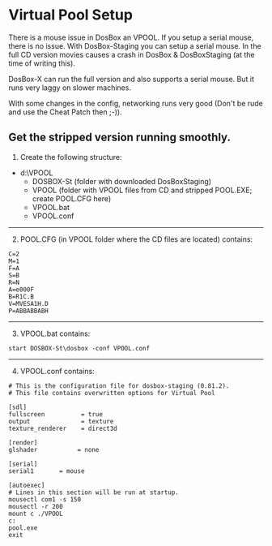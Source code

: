 # Virtual Pool Setup

There is a mouse issue in DosBox an VPOOL. If you setup a serial mouse, there is no issue. With DosBox-Staging you can setup a serial mouse. In the full CD version movies causes a crash in DosBox & DosBoxStaging (at the time of writing this).

DosBox-X can run the full version and also supports a serial mouse. But it runs very laggy on slower machines.

With some changes in the config, networking runs very good (Don't be rude and use the Cheat Patch then ;-)).

## Get the stripped version running smoothly.

1. Create the following structure:
- d:\VPOOL
  - DOSBOX-St        (folder with downloaded DosBoxStaging)
  - VPOOL          (folder with VPOOL files from CD and stripped POOL.EXE; create POOL.CFG here)
  - VPOOL.bat
  - VPOOL.conf
---
2. POOL.CFG (in VPOOL folder where the CD files are located) contains:
```
C=2
M=1
F=A
S=B
R=N
A=e000F
B=R1C.B
V=MVESA1H.D
P=ABBABBABH
```
---
3. VPOOL.bat contains:
```
start DOSBOX-St\dosbox -conf VPOOL.conf
```
---
4. VPOOL.conf contains:
```
# This is the configuration file for dosbox-staging (0.81.2).
# This file contains overwritten options for Virtual Pool

[sdl]
fullscreen          = true
output              = texture
texture_renderer    = direct3d

[render]
glshader           = none

[serial]
serial1       = mouse

[autoexec]
# Lines in this section will be run at startup.
mousectl com1 -s 150
mousectl -r 200
mount c ./VPOOL
c:
pool.exe
exit
```
